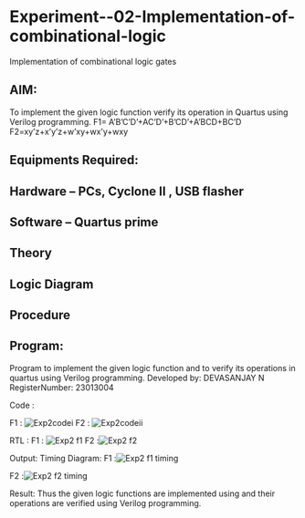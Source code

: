 # Experiment--02-Implementation-of-combinational-logic
Implementation of combinational logic gates
 
## AIM:
To implement the given logic function verify its operation in Quartus using Verilog programming.
 F1= A’B’C’D’+AC’D’+B’CD’+A’BCD+BC’D
F2=xy’z+x’y’z+w’xy+wx’y+wxy
 
 
 
## Equipments Required:
## Hardware – PCs, Cyclone II , USB flasher
## Software – Quartus prime


## Theory
 

## Logic Diagram
## Procedure
## Program:

Program to implement the given logic function and to verify its operations in quartus using Verilog programming.
Developed by: DEVASANJAY N
RegisterNumber:  23013004

Code :

F1 : ![Exp2codei](https://github.com/DEVASANJAY002/Experiment--02-Implementation-of-combinational-logic-/assets/152069249/5377f445-300e-4575-9f1e-ad35cae3d15c)
F2 : ![Exp2codeii](https://github.com/DEVASANJAY002/Experiment--02-Implementation-of-combinational-logic-/assets/152069249/ae80a1bf-1de2-44ec-96fb-5a7672944dbd)

RTL : 
F1 : ![Exp2 f1](https://github.com/DEVASANJAY002/Experiment--02-Implementation-of-combinational-logic-/assets/152069249/fb2899a4-573c-4ae7-832b-f4638058d725)
F2 :![Exp2 f2](https://github.com/DEVASANJAY002/Experiment--02-Implementation-of-combinational-logic-/assets/152069249/73c73ab1-344d-48a9-a584-f7458595b60c)

Output:
Timing Diagram:
F1 :![Exp2 f1 timing](https://github.com/DEVASANJAY002/Experiment--02-Implementation-of-combinational-logic-/assets/152069249/2ed75079-6530-4c4e-a616-2137f196b532)

F2 :![Exp2 f2 timing](https://github.com/DEVASANJAY002/Experiment--02-Implementation-of-combinational-logic-/assets/152069249/624e2e41-e27e-45ac-babb-b4cb967de4a9)

Result:
Thus the given logic functions are implemented using  and their operations are verified using Verilog programming.
